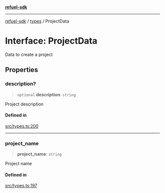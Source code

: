 [**refuel-sdk**](../../README.md)

***

[refuel-sdk](../../modules.md) / [types](../README.md) / ProjectData

# Interface: ProjectData

Data to create a project

## Properties

### description?

> `optional` **description**: `string`

Project description

#### Defined in

[src/types.ts:200](https://github.com/refuel-ai/refuel-sdk/blob/f2e28ab259fcf3e0cbb5ccf9e6bee5d2eda4cd6f/src/types.ts#L200)

***

### project\_name

> **project\_name**: `string`

Project name

#### Defined in

[src/types.ts:197](https://github.com/refuel-ai/refuel-sdk/blob/f2e28ab259fcf3e0cbb5ccf9e6bee5d2eda4cd6f/src/types.ts#L197)
